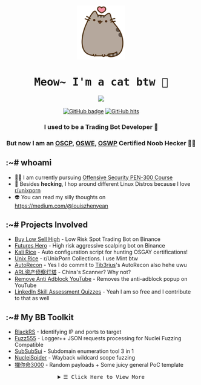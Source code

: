 <p align="center">
  <img src="kitten.png">
</p>

<h1 align="center">
  <samp>
    <b>
      Meow~ I'm a cat btw 🐾
    </b>
  </samp>
</h1>
  
<p align="center">
  <img src = "https://github-readme-stats.vercel.app/api?username=zyairelai&show_icons=true&hide_border=true&theme=graywhite&include_all_commits=true&count_private=true" width = 460>
</p>
<p align="center">
  <a href="https://github.com/zyairelai?tab=repositories" target="_blank">
    <img src="https://img.shields.io/github/followers/zyairelai?color=green&logo=Github" alt="GitHub badge" /></a>
  <a href="https://github.com/zyairelai" target="_blank"><img alt="GitHub hits" src="https://img.shields.io/github/last-commit/zyairelai/zyairelai?label=profile%20updated&style=flat-square"></a>
</p>

<h3 align="center">I used to be a Trading Bot Developer 🤖 </h3>
<h3 align="center">But now I am an <a href="https://www.credential.net/05bad733-22a5-43e8-ba50-6b7b15bd726d">OSCP</a>, <a href="https://www.credential.net/c3839081-e2ca-4049-a59e-b73432bd2c65">OSWE</a>, <a href="https://www.credential.net/158caa78-0c14-4e95-be3f-e1bd1f14e53c">OSWP</a> Certified Noob Hecker 👨‍💻</h3>

## :~# whoami
- 👨‍💻 I am currently pursuing [Offensive Security PEN-300 Course](https://www.offsec.com/courses/pen-300/)
- 🔮 Besides **hecking**, I hop around different Linux Distros because I love [r/unixporn](https://www.reddit.com/r/unixporn/)
- 👽 You can read my silly thoughts on https://medium.com/@louiszhenyean 

## :~# Projects Involved
- [Buy Low Sell High](https://github.com/zyairelai/buy-low-sell-high) - Low Risk Spot Trading Bot on Binance
- [Futures Hero](https://github.com/zyairelai/futures-hero) - High risk aggressive scalping bot on Binance
- [Kali Rice](https://github.com/zyairelai/kali-rice) - Auto configuration script for hunting OSGAY certifications!
- [Unix Rice](https://github.com/zyairelai/unix-rice) - r/UnixPorn Collections. I use Mint btw
- [AutoRecon](https://github.com/Tib3rius/AutoRecon) - Yes I do commit to [Tib3rius](https://github.com/Tib3rius)'s AutoRecon also hehe uwu
- [ARL资产侦察灯塔](https://github.com/zyairelai/ARL) - China's Scanner? Why not?
- [Remove Anti Adblock YouTube](https://github.com/zyairelai/Remove-anti-adblock-YouTube) - Removes the anti-adblock popup on YouTube
- [LinkedIn Skill Assessment Quizzes](https://github.com/zyairelai/linkedin-skill-assessments-quizzes) - Yeah I am so free and I contribute to that as well

## :~# My BB Toolkit
- [BlackRS](https://github.com/zyairelai/black-rs) - Identifying IP and ports to target
- [Fuzz555](https://github.com/zyairelai/fuzz555) - Logger++ JSON requests processing for Nuclei Fuzzing Compatible
- [SubSubSui](https://github.com/zyairelai/subsubsui) - Subdomain enumeration tool 3 in 1
- [NucleiSpider](https://github.com/zyairelai/nuclei-spider) - Wayback wildcard scope fuzzing
- [攞你命3000](https://github.com/zyairelai/take-your-life-3000) - Random payloads + Some juicy general PoC template 

<details>
  <summary  align="center">
    <samp align="center">
      &#9776; Click Here to View More
    </samp></summary> 

<h1 align="center">
  <samp>
    <b>
       🐞 bug-bounties 🐛
    </b>
  </samp>
</h1>

- https://app.intigriti.com/profile/zyaire
- https://hackerone.com/zyaire  
  
<h1 align="center">
  <samp>
    <b>
       ⚔️ CTF Profiles ⚔️
    </b>
  </samp>
</h1>

<div align="center">
  
| Online Battlefield | Teleport Portal | Body Count | 
|:---:|:---:|:---:|
| [Offensive Security <br> Proving Ground](https://www.offensive-security.com/labs/) | [**PG PLAY WRITEUPS**](https://zyaire.notion.site/Proving-Grounds-Play-c1ad519dab414c9e94afcbf446dc1b39) | ![image](https://user-images.githubusercontent.com/49854907/208439295-e132f38b-fc1e-4a24-a654-2750071e8aa7.png) |
| [TryHackMe](https://tryhackme.com/p/Zyaire) | [**NOTES**](https://zyaire.notion.site/TryHackMe-a88bfec02bb8444f9c80a4a2a8c17a93) | <a href="https://tryhackme.com/p/Zyaire"><img src="https://tryhackme-badges.s3.amazonaws.com/Zyaire.png?0" alt="TryHackMe"></a> |
| [HackTheBox](https://app.hackthebox.com/profile/223593) | [**WRITEUPS**](https://zyaire.notion.site/Machines-9af09b80647448bd8a37da871bc7fecf) | <a href="https://www.hackthebox.eu/profile/223593"><img src="http://www.hackthebox.eu/badge/image/223593" alt="HackTheBox"></a> |
| [PwnTillDawn](https://online.pwntilldawn.com/Achievements/3175) | [**WRITEUPS**](https://zyaire.notion.site/PwnTillDawn-ad8f085a4a914bee9c62779d94896698) | 💚 12 <br> 🧡 7 <br> ❤️ 2 |
  
</div>
  
<h1 align="center">
  <samp>
    <b>
      💕 Thanks For Reading 💕
    </b>
  </samp>
</h1>
